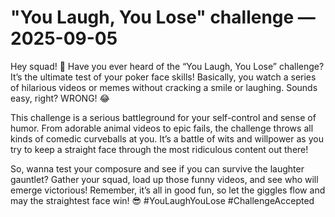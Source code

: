 # "You Laugh, You Lose" challenge — 2025-09-05

Hey squad! 🤣 Have you ever heard of the “You Laugh, You Lose” challenge? It’s the ultimate test of your poker face skills! Basically, you watch a series of hilarious videos or memes without cracking a smile or laughing. Sounds easy, right? WRONG! 😂

This challenge is a serious battleground for your self-control and sense of humor. From adorable animal videos to epic fails, the challenge throws all kinds of comedic curveballs at you. It’s a battle of wits and willpower as you try to keep a straight face through the most ridiculous content out there!

So, wanna test your composure and see if you can survive the laughter gauntlet? Gather your squad, load up those funny videos, and see who will emerge victorious! Remember, it’s all in good fun, so let the giggles flow and may the straightest face win! 😎 #YouLaughYouLose #ChallengeAccepted